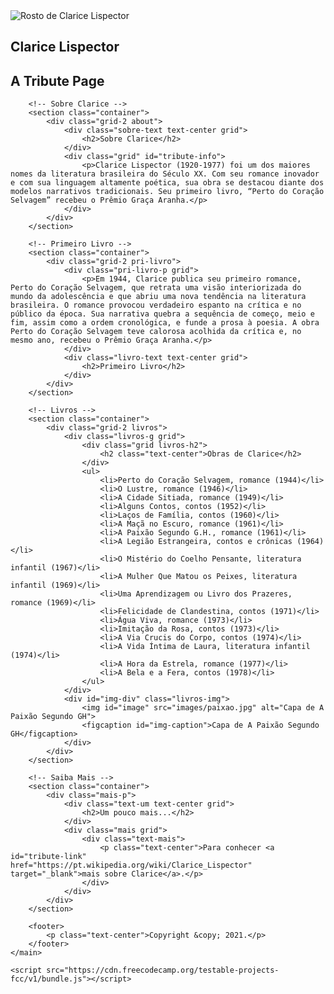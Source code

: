 <!DOCTYPE html>
<html lang="pt-BR">
<head>
    <meta charset="UTF-8">
    <meta http-equiv="X-UA-Compatible" content="IE=edge">
    <meta name="viewport" content="width=device-width, initial-scale=1.0">
    <link rel="stylesheet" href="styles.css">
    <title>Clarice Lispector | A Tribute Page</title>
</head>
<body>
    <main id="main">
        <!-- Logo -->
        <section class="logo container grid-2">
            <img src="images/Clarice.jpg" alt="Rosto de Clarice Lispector">
            <div class="text-logo text-center">
                <h1 id="title">Clarice Lispector</h1>
                <h2>A Tribute Page</h2>
            </div>
        </section>

        <!-- Sobre Clarice -->
        <section class="container">
            <div class="grid-2 about">
                <div class="sobre-text text-center grid">
                    <h2>Sobre Clarice</h2>
                </div>
                <div class="grid" id="tribute-info">
                    <p>Clarice Lispector (1920-1977) foi um dos maiores nomes da literatura brasileira do Século XX. Com seu romance inovador e com sua linguagem altamente poética, sua obra se destacou diante dos modelos narrativos tradicionais. Seu primeiro livro, “Perto do Coração Selvagem” recebeu o Prêmio Graça Aranha.</p>
                </div>
            </div>
        </section>

        <!-- Primeiro Livro -->
        <section class="container">
            <div class="grid-2 pri-livro">
                <div class="pri-livro-p grid">
                    <p>Em 1944, Clarice publica seu primeiro romance, Perto do Coração Selvagem, que retrata uma visão interiorizada do mundo da adolescência e que abriu uma nova tendência na literatura brasileira. O romance provocou verdadeiro espanto na crítica e no público da época. Sua narrativa quebra a sequência de começo, meio e fim, assim como a ordem cronológica, e funde a prosa à poesia. A obra Perto do Coração Selvagem teve calorosa acolhida da crítica e, no mesmo ano, recebeu o Prêmio Graça Aranha.</p>
                </div>
                <div class="livro-text text-center grid">
                    <h2>Primeiro Livro</h2>
                </div>
            </div>
        </section>

        <!-- Livros -->
        <section class="container">
            <div class="grid-2 livros">
                <div class="livros-g grid">
                    <div class="grid livros-h2">
                        <h2 class="text-center">Obras de Clarice</h2>
                    </div>
                    <ul>
                        <li>Perto do Coração Selvagem, romance (1944)</li>
                        <li>O Lustre, romance (1946)</li>
                        <li>A Cidade Sitiada, romance (1949)</li>
                        <li>Alguns Contos, contos (1952)</li>
                        <li>Laços de Família, contos (1960)</li>
                        <li>A Maçã no Escuro, romance (1961)</li>
                        <li>A Paixão Segundo G.H., romance (1961)</li>
                        <li>A Legião Estrangeira, contos e crônicas (1964)</li>
                        <li>O Mistério do Coelho Pensante, literatura infantil (1967)</li>
                        <li>A Mulher Que Matou os Peixes, literatura infantil (1969)</li>
                        <li>Uma Aprendizagem ou Livro dos Prazeres, romance (1969)</li>
                        <li>Felicidade de Clandestina, contos (1971)</li>
                        <li>Água Viva, romance (1973)</li>
                        <li>Imitação da Rosa, contos (1973)</li>
                        <li>A Via Crucis do Corpo, contos (1974)</li>
                        <li>A Vida Íntima de Laura, literatura infantil (1974)</li>
                        <li>A Hora da Estrela, romance (1977)</li>
                        <li>A Bela e a Fera, contos (1978)</li>
                    </ul>
                </div>
                <div id="img-div" class="livros-img">
                    <img id="image" src="images/paixao.jpg" alt="Capa de A Paixão Segundo GH">
                    <figcaption id="img-caption">Capa de A Paixão Segundo GH</figcaption>
                </div>
            </div>
        </section>

        <!-- Saiba Mais -->
        <section class="container">
            <div class="mais-p">
                <div class="text-um text-center grid">
                    <h2>Um pouco mais...</h2>
                </div>
                <div class="mais grid">
                    <div class="text-mais">
                        <p class="text-center">Para conhecer <a id="tribute-link" href="https://pt.wikipedia.org/wiki/Clarice_Lispector" target="_blank">mais sobre Clarice</a>.</p>
                    </div>
                </div>
            </div>
        </section>

        <footer>
            <p class="text-center">Copyright &copy; 2021.</p>
        </footer>
    </main>

    <script src="https://cdn.freecodecamp.org/testable-projects-fcc/v1/bundle.js"></script>
</body>
</html>
